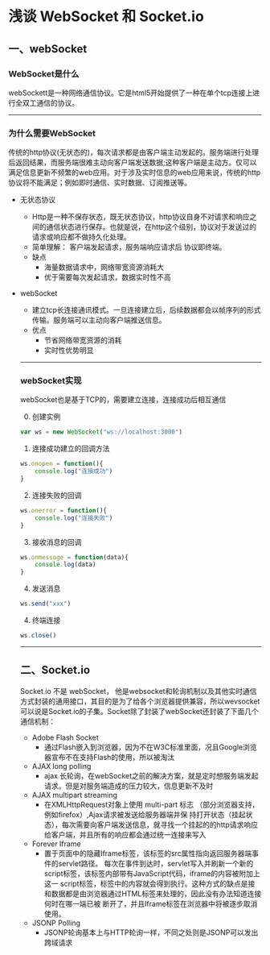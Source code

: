 # 浅谈 WebSocket 和 Socket.io

## 一、webSocket

### WebSocket是什么

webSockett是一种网络通信协议。它是html5开始提供了一种在单个tcp连接上进行全双工通信的协议。

---

### 为什么需要WebSocket

传统的http协议(无状态的)，每次请求都是由客户端主动发起的。服务端进行处理后返回结果，而服务端很难主动向客户端发送数据;这种客户端是主动方。仅可以满足信息更新不频繁的web应用。对于涉及实时信息的web应用来说，传统的http协议将不能满足；例如即时通信、实时数据、订阅推送等。

- 无状态协议

  - Http是一种不保存状态，既无状态协议，http协议自身不对请求和响应之间的通信状态进行保存。也就是说，在http这个级别，协议对于发送过的请求或响应都不做持久化处理。
  - 简单理解： 客户端发起请求，服务端响应请求后 协议即终端。
  - 缺点
    - 海量数据请求中，网络带宽资源消耗大
    - 优于需要每次发起请求，数据实时性不高

- webSocket

  - 建立tcp长连接通讯模式。一旦连接建立后，后续数据都会以帧序列的形式传输。服务端可以主动向客户端推送信息。
  - 优点
    - 节省网络带宽资源的消耗
    - 实时性优势明显

  ---

  ### webSocket实现

  webSocket也是基于TCP的，需要建立连接，连接成功后相互通信

  0. 创建实例

  ```javascript
  var ws = new WebSocket("ws://localhost:3000")
  ```

  1. 连接成功建立的回调方法

  ```javascript
  ws.onopen = function(){
      console.log("连接成功")
  }
  ```

  2. 连接失败的回调

  ```javascript
  ws.onerror = function(){
      console.log("连接失败")
  }
  ```

  3. 接收消息的回调

  ```javascript
  ws.onmessage = function(data){
      console.log(data)
  }
  ```

  4. 发送消息

  ```javascript
  ws.send("xxx")
  ```

  4. 终端连接
  
  ```javascript
  ws.close()
  ```
  
  
  
  ---
  
  ## 二、Socket.io
  
  Socket.io 不是 webSocket， 他是websocket和轮询机制以及其他实时通信方式封装的通用接口，其目的是为了给各个浏览器提供兼容，所以wevsocket可以说是Socket.io的子集。Socket除了封装了webSocket还封装了下面几个通信机制：
  
  - Adobe Flash Socket
    - 通过Flash嵌入到浏览器，因为不在W3C标准里面，况且Google浏览器宣布不在支持Flash的使用，所以被淘汰
  - AJAX long polling
    - ajax 长轮询，在webSocket之前的解决方案，就是定时想服务端发起请求。但是对服务端造成的压力较大，信息更新不及时
  - AJAX multipart streaming
    - 在XMLHttpRequest对象上使用 multi-part 标志 （部分浏览器支持，例如firefox）,Ajax请求被发送给服务器端并保 持打开状态（挂起状态），每次需要向客户端发送信息，就寻找一个挂起的的http请求响应给客户端，并且所有的响应都会通过统一连接来写入
  - Forever Iframe
    - 置于页面中的隐藏Iframe标签，该标签的src属性指向返回服务器端事件的servlet路径。 每次在事件到达时，servlet写入并刷新一个新的script标签，该标签内部带有JavaScript代码，iframe的内容被附加上这一 script标签，标签中的内容就会得到执行。这种方式的缺点是接和数据都是由浏览器通过HTML标签来处理的，因此没有办法知道连接何时在哪一端已被 断开了，并且Iframe标签在浏览器中将被逐步取消使用。
  - JSONP Polling
    -   JSONP轮询基本上与HTTP轮询一样，不同之处则是JSONP可以发出跨域请求
  
  
  
  
  
   
  
  



